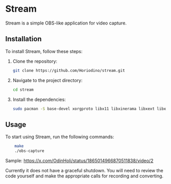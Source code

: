 # Stream
Stream is a simple OBS-like application for video capture.

## Installation

To install Stream, follow these steps:

1. Clone the repository:
    ```bash
    git clone https://github.com/Horiodino/stream.git
    ```
2. Navigate to the project directory:
    ```bash
    cd stream
    ```
3. Install the dependencies:
    ```bash
    sudo pacman -S base-devel xorgproto libx11 libxinerama libxext libxcomposite ffmpeg
    ```

## Usage

To start using Stream, run the following commands:
```bash
    make
    ./obs-capture
```

Sample: https://x.com/OdinHoli/status/1865014966870511838/video/2

Currently it does not have a graceful shutdown. You will need to review the code yourself and make the appropriate calls for recording and converting.
